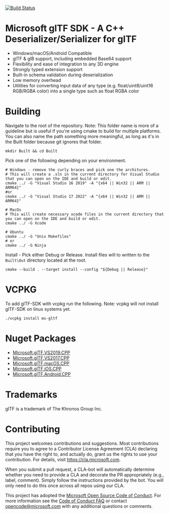 [![Build Status](https://gltfsdk.visualstudio.com/build/_apis/build/status/Microsoft.glTF-SDK)](https://gltfsdk.visualstudio.com/build/_build/latest?definitionId=1)

# Microsoft glTF SDK - A C++ Deserializer/Serializer for glTF

* Windows/macOS/Android Compatible
* glTF & glB support, including embedded Base64 support
* Flexibility and ease of integration to any 3D engine
* Strongly typed extension support
* Built-in schema validation during deserialization
* Low memory overhead
* Utilities for converting input data of any type (e.g. float/uint8/uint16 RGB/RGBA color) into a single type such as float RGBA color

# Building

Navigate to the root of the repository.
Note: This folder name is more of a guideline but is useful if you're using cmake to build for multiple platforms. You can also name the path something more meaningful, as long as it's in the Built folder because git ignores that folder.

```
mkdir Built && cd Built
```
Pick one of the following depending on your environment.

```
# Windows - remove the curly braces and pick one the architures.
# This will create a .sln in the current directory for Visual Studio that you can open on the IDE and build or edit.
cmake ../ -G "Visual Studio 16 2019" -A "{x64 || Win32 || ARM || ARM64}"
#or
cmake ../ -G "Visual Studio 17 2022" -A "{x64 || Win32 || ARM || ARM64}"

# MacOs
# This will create necessary xcode files in the current directory that you can open on the IDE and build or edit.
cmake ../ -G Xcode

# Ubuntu
cmake ../ -G "Unix Makefiles"
# or
cmake ../ -G Ninja
```
Install - Pick either Debug or Release.
Install files will to written to the `Built\Out` directory located at the root.
```
cmake --build . --target install --config "${Debug || Release}" 
```

# VCPKG

To add glTF-SDK with vcpkg run the following.
Note: vcpkg will not install glTF-SDK on linux systems yet.

```
./vcpkg install ms-gltf
```

# Nuget Packages

* [Microsoft.glTF.VS2019.CPP](https://www.nuget.org/packages/Microsoft.glTF.VS2019.CPP/)
* [Microsoft.glTF.VS2017.CPP](https://www.nuget.org/packages/Microsoft.glTF.VS2017.CPP/)
* [Microsoft.glTF.macOS.CPP](https://www.nuget.org/packages/Microsoft.glTF.macOS.CPP/)
* [Microsoft.glTF.iOS.CPP](https://www.nuget.org/packages/Microsoft.glTF.iOS.CPP/)
* [Microsoft.glTF.Android.CPP](https://www.nuget.org/packages/Microsoft.glTF.Android.CPP/)

# Trademarks

glTF is a trademark of The Khronos Group Inc.

# Contributing

This project welcomes contributions and suggestions.  Most contributions require you to agree to a
Contributor License Agreement (CLA) declaring that you have the right to, and actually do, grant us
the rights to use your contribution. For details, visit https://cla.microsoft.com.

When you submit a pull request, a CLA-bot will automatically determine whether you need to provide
a CLA and decorate the PR appropriately (e.g., label, comment). Simply follow the instructions
provided by the bot. You will only need to do this once across all repos using our CLA.

This project has adopted the [Microsoft Open Source Code of Conduct](https://opensource.microsoft.com/codeofconduct/).
For more information see the [Code of Conduct FAQ](https://opensource.microsoft.com/codeofconduct/faq/) or
contact [opencode@microsoft.com](mailto:opencode@microsoft.com) with any additional questions or comments.

